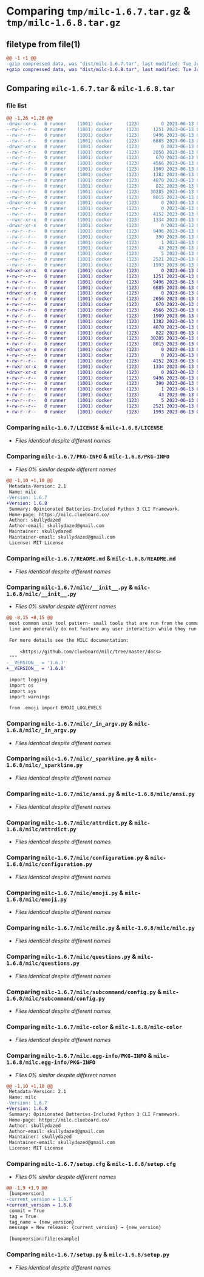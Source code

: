 # Comparing `tmp/milc-1.6.7.tar.gz` & `tmp/milc-1.6.8.tar.gz`

## filetype from file(1)

```diff
@@ -1 +1 @@
-gzip compressed data, was "dist/milc-1.6.7.tar", last modified: Tue Jun 13 00:17:44 2023, max compression
+gzip compressed data, was "dist/milc-1.6.8.tar", last modified: Tue Jun 13 00:20:06 2023, max compression
```

## Comparing `milc-1.6.7.tar` & `milc-1.6.8.tar`

### file list

```diff
@@ -1,26 +1,26 @@
-drwxr-xr-x   0 runner    (1001) docker     (123)        0 2023-06-13 00:17:44.000000 milc-1.6.7/
--rw-r--r--   0 runner    (1001) docker     (123)     1251 2023-06-13 00:16:27.000000 milc-1.6.7/LICENSE
--rw-r--r--   0 runner    (1001) docker     (123)     9496 2023-06-13 00:17:44.000000 milc-1.6.7/PKG-INFO
--rw-r--r--   0 runner    (1001) docker     (123)     6885 2023-06-13 00:16:27.000000 milc-1.6.7/README.md
-drwxr-xr-x   0 runner    (1001) docker     (123)        0 2023-06-13 00:17:44.000000 milc-1.6.7/milc/
--rw-r--r--   0 runner    (1001) docker     (123)     2056 2023-06-13 00:17:42.000000 milc-1.6.7/milc/__init__.py
--rw-r--r--   0 runner    (1001) docker     (123)      670 2023-06-13 00:16:27.000000 milc-1.6.7/milc/_in_argv.py
--rw-r--r--   0 runner    (1001) docker     (123)     4566 2023-06-13 00:16:27.000000 milc-1.6.7/milc/_sparkline.py
--rw-r--r--   0 runner    (1001) docker     (123)     1909 2023-06-13 00:16:27.000000 milc-1.6.7/milc/ansi.py
--rw-r--r--   0 runner    (1001) docker     (123)     1382 2023-06-13 00:16:27.000000 milc-1.6.7/milc/attrdict.py
--rw-r--r--   0 runner    (1001) docker     (123)     4870 2023-06-13 00:16:27.000000 milc-1.6.7/milc/configuration.py
--rw-r--r--   0 runner    (1001) docker     (123)      822 2023-06-13 00:16:27.000000 milc-1.6.7/milc/emoji.py
--rw-r--r--   0 runner    (1001) docker     (123)    30285 2023-06-13 00:16:27.000000 milc-1.6.7/milc/milc.py
--rw-r--r--   0 runner    (1001) docker     (123)     8015 2023-06-13 00:16:27.000000 milc-1.6.7/milc/questions.py
-drwxr-xr-x   0 runner    (1001) docker     (123)        0 2023-06-13 00:17:44.000000 milc-1.6.7/milc/subcommand/
--rw-r--r--   0 runner    (1001) docker     (123)        0 2023-06-13 00:16:27.000000 milc-1.6.7/milc/subcommand/__init__.py
--rw-r--r--   0 runner    (1001) docker     (123)     4152 2023-06-13 00:16:27.000000 milc-1.6.7/milc/subcommand/config.py
--rwxr-xr-x   0 runner    (1001) docker     (123)     1334 2023-06-13 00:16:27.000000 milc-1.6.7/milc-color
-drwxr-xr-x   0 runner    (1001) docker     (123)        0 2023-06-13 00:17:44.000000 milc-1.6.7/milc.egg-info/
--rw-r--r--   0 runner    (1001) docker     (123)     9496 2023-06-13 00:17:44.000000 milc-1.6.7/milc.egg-info/PKG-INFO
--rw-r--r--   0 runner    (1001) docker     (123)      390 2023-06-13 00:17:44.000000 milc-1.6.7/milc.egg-info/SOURCES.txt
--rw-r--r--   0 runner    (1001) docker     (123)        1 2023-06-13 00:17:44.000000 milc-1.6.7/milc.egg-info/dependency_links.txt
--rw-r--r--   0 runner    (1001) docker     (123)       43 2023-06-13 00:17:44.000000 milc-1.6.7/milc.egg-info/requires.txt
--rw-r--r--   0 runner    (1001) docker     (123)        5 2023-06-13 00:17:44.000000 milc-1.6.7/milc.egg-info/top_level.txt
--rw-r--r--   0 runner    (1001) docker     (123)     2521 2023-06-13 00:17:44.000000 milc-1.6.7/setup.cfg
--rw-r--r--   0 runner    (1001) docker     (123)     1993 2023-06-13 00:16:27.000000 milc-1.6.7/setup.py
+drwxr-xr-x   0 runner    (1001) docker     (123)        0 2023-06-13 00:20:06.000000 milc-1.6.8/
+-rw-r--r--   0 runner    (1001) docker     (123)     1251 2023-06-13 00:19:06.000000 milc-1.6.8/LICENSE
+-rw-r--r--   0 runner    (1001) docker     (123)     9496 2023-06-13 00:20:06.000000 milc-1.6.8/PKG-INFO
+-rw-r--r--   0 runner    (1001) docker     (123)     6885 2023-06-13 00:19:06.000000 milc-1.6.8/README.md
+drwxr-xr-x   0 runner    (1001) docker     (123)        0 2023-06-13 00:20:06.000000 milc-1.6.8/milc/
+-rw-r--r--   0 runner    (1001) docker     (123)     2056 2023-06-13 00:20:04.000000 milc-1.6.8/milc/__init__.py
+-rw-r--r--   0 runner    (1001) docker     (123)      670 2023-06-13 00:19:06.000000 milc-1.6.8/milc/_in_argv.py
+-rw-r--r--   0 runner    (1001) docker     (123)     4566 2023-06-13 00:19:06.000000 milc-1.6.8/milc/_sparkline.py
+-rw-r--r--   0 runner    (1001) docker     (123)     1909 2023-06-13 00:19:06.000000 milc-1.6.8/milc/ansi.py
+-rw-r--r--   0 runner    (1001) docker     (123)     1382 2023-06-13 00:19:06.000000 milc-1.6.8/milc/attrdict.py
+-rw-r--r--   0 runner    (1001) docker     (123)     4870 2023-06-13 00:19:06.000000 milc-1.6.8/milc/configuration.py
+-rw-r--r--   0 runner    (1001) docker     (123)      822 2023-06-13 00:19:06.000000 milc-1.6.8/milc/emoji.py
+-rw-r--r--   0 runner    (1001) docker     (123)    30285 2023-06-13 00:19:06.000000 milc-1.6.8/milc/milc.py
+-rw-r--r--   0 runner    (1001) docker     (123)     8015 2023-06-13 00:19:06.000000 milc-1.6.8/milc/questions.py
+drwxr-xr-x   0 runner    (1001) docker     (123)        0 2023-06-13 00:20:06.000000 milc-1.6.8/milc/subcommand/
+-rw-r--r--   0 runner    (1001) docker     (123)        0 2023-06-13 00:19:06.000000 milc-1.6.8/milc/subcommand/__init__.py
+-rw-r--r--   0 runner    (1001) docker     (123)     4152 2023-06-13 00:19:06.000000 milc-1.6.8/milc/subcommand/config.py
+-rwxr-xr-x   0 runner    (1001) docker     (123)     1334 2023-06-13 00:19:06.000000 milc-1.6.8/milc-color
+drwxr-xr-x   0 runner    (1001) docker     (123)        0 2023-06-13 00:20:06.000000 milc-1.6.8/milc.egg-info/
+-rw-r--r--   0 runner    (1001) docker     (123)     9496 2023-06-13 00:20:06.000000 milc-1.6.8/milc.egg-info/PKG-INFO
+-rw-r--r--   0 runner    (1001) docker     (123)      390 2023-06-13 00:20:06.000000 milc-1.6.8/milc.egg-info/SOURCES.txt
+-rw-r--r--   0 runner    (1001) docker     (123)        1 2023-06-13 00:20:06.000000 milc-1.6.8/milc.egg-info/dependency_links.txt
+-rw-r--r--   0 runner    (1001) docker     (123)       43 2023-06-13 00:20:06.000000 milc-1.6.8/milc.egg-info/requires.txt
+-rw-r--r--   0 runner    (1001) docker     (123)        5 2023-06-13 00:20:06.000000 milc-1.6.8/milc.egg-info/top_level.txt
+-rw-r--r--   0 runner    (1001) docker     (123)     2521 2023-06-13 00:20:06.000000 milc-1.6.8/setup.cfg
+-rw-r--r--   0 runner    (1001) docker     (123)     1993 2023-06-13 00:19:06.000000 milc-1.6.8/setup.py
```

### Comparing `milc-1.6.7/LICENSE` & `milc-1.6.8/LICENSE`

 * *Files identical despite different names*

### Comparing `milc-1.6.7/PKG-INFO` & `milc-1.6.8/PKG-INFO`

 * *Files 0% similar despite different names*

```diff
@@ -1,10 +1,10 @@
 Metadata-Version: 2.1
 Name: milc
-Version: 1.6.7
+Version: 1.6.8
 Summary: Opinionated Batteries-Included Python 3 CLI Framework.
 Home-page: https://milc.clueboard.co/
 Author: skullydazed
 Author-email: skullydazed@gmail.com
 Maintainer: skullydazed
 Maintainer-email: skullydazed@gmail.com
 License: MIT License
```

### Comparing `milc-1.6.7/README.md` & `milc-1.6.8/README.md`

 * *Files identical despite different names*

### Comparing `milc-1.6.7/milc/__init__.py` & `milc-1.6.8/milc/__init__.py`

 * *Files 0% similar despite different names*

```diff
@@ -8,15 +8,15 @@
 most common unix tool pattern- small tools that are run from the command
 line and generally do not feature any user interaction while they run.
 
 For more details see the MILC documentation:
 
     <https://github.com/clueboard/milc/tree/master/docs>
 """
-__VERSION__ = '1.6.7'
+__VERSION__ = '1.6.8'
 
 import logging
 import os
 import sys
 import warnings
 
 from .emoji import EMOJI_LOGLEVELS
```

### Comparing `milc-1.6.7/milc/_in_argv.py` & `milc-1.6.8/milc/_in_argv.py`

 * *Files identical despite different names*

### Comparing `milc-1.6.7/milc/_sparkline.py` & `milc-1.6.8/milc/_sparkline.py`

 * *Files identical despite different names*

### Comparing `milc-1.6.7/milc/ansi.py` & `milc-1.6.8/milc/ansi.py`

 * *Files identical despite different names*

### Comparing `milc-1.6.7/milc/attrdict.py` & `milc-1.6.8/milc/attrdict.py`

 * *Files identical despite different names*

### Comparing `milc-1.6.7/milc/configuration.py` & `milc-1.6.8/milc/configuration.py`

 * *Files identical despite different names*

### Comparing `milc-1.6.7/milc/emoji.py` & `milc-1.6.8/milc/emoji.py`

 * *Files identical despite different names*

### Comparing `milc-1.6.7/milc/milc.py` & `milc-1.6.8/milc/milc.py`

 * *Files identical despite different names*

### Comparing `milc-1.6.7/milc/questions.py` & `milc-1.6.8/milc/questions.py`

 * *Files identical despite different names*

### Comparing `milc-1.6.7/milc/subcommand/config.py` & `milc-1.6.8/milc/subcommand/config.py`

 * *Files identical despite different names*

### Comparing `milc-1.6.7/milc-color` & `milc-1.6.8/milc-color`

 * *Files identical despite different names*

### Comparing `milc-1.6.7/milc.egg-info/PKG-INFO` & `milc-1.6.8/milc.egg-info/PKG-INFO`

 * *Files 0% similar despite different names*

```diff
@@ -1,10 +1,10 @@
 Metadata-Version: 2.1
 Name: milc
-Version: 1.6.7
+Version: 1.6.8
 Summary: Opinionated Batteries-Included Python 3 CLI Framework.
 Home-page: https://milc.clueboard.co/
 Author: skullydazed
 Author-email: skullydazed@gmail.com
 Maintainer: skullydazed
 Maintainer-email: skullydazed@gmail.com
 License: MIT License
```

### Comparing `milc-1.6.7/setup.cfg` & `milc-1.6.8/setup.cfg`

 * *Files 0% similar despite different names*

```diff
@@ -1,9 +1,9 @@
 [bumpversion]
-current_version = 1.6.7
+current_version = 1.6.8
 commit = True
 tag = True
 tag_name = {new_version}
 message = New release: {current_version} → {new_version}
 
 [bumpversion:file:example]
```

### Comparing `milc-1.6.7/setup.py` & `milc-1.6.8/setup.py`

 * *Files identical despite different names*

